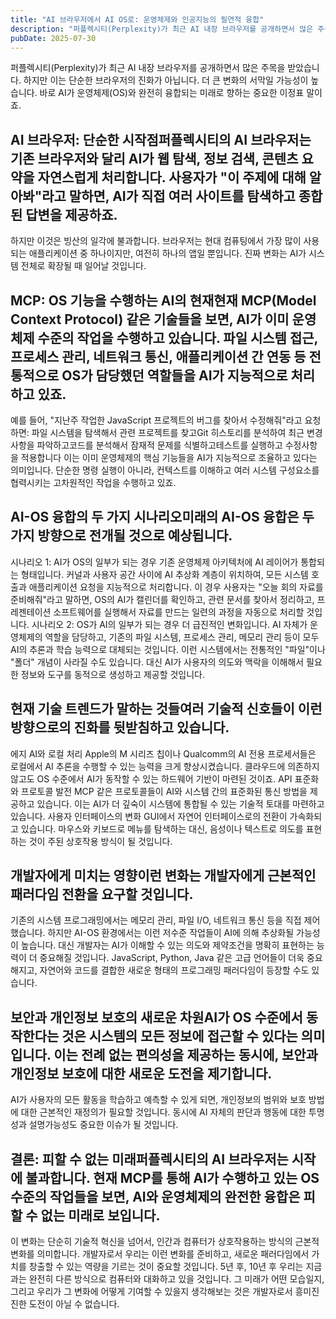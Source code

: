 ```yaml
---
title: "AI 브라우저에서 AI OS로: 운영체제와 인공지능의 필연적 융합"
description: "퍼플렉시티(Perplexity)가 최근 AI 내장 브라우저를 공개하면서 많은 주목을 받았습니다. 하지만 이는 단순한 브라우저의 진화가 아닙니다. 더 큰 변화의 서막일 가능성이 높습니다. 바로 AI가 운영체제(OS)와 완전히 융합되는 미래로 향하는 중요한 이정표 말이죠.   AI 브라우저..."
pubDate: 2025-07-30
---
```


퍼플렉시티(Perplexity)가 최근 AI 내장 브라우저를 공개하면서 많은 주목을 받았습니다. 하지만 이는 단순한 브라우저의 진화가 아닙니다. 더 큰 변화의 서막일 가능성이 높습니다. 바로 AI가 운영체제(OS)와 완전히 융합되는 미래로 향하는 중요한 이정표 말이죠.

## AI 브라우저: 단순한 시작점퍼플렉시티의 AI 브라우저는 기존 브라우저와 달리 AI가 웹 탐색, 정보 검색, 콘텐츠 요약을 자연스럽게 처리합니다. 사용자가 "이 주제에 대해 알아봐"라고 말하면, AI가 직접 여러 사이트를 탐색하고 종합된 답변을 제공하죠.

하지만 이것은 빙산의 일각에 불과합니다. 브라우저는 현대 컴퓨팅에서 가장 많이 사용되는 애플리케이션 중 하나이지만, 여전히 하나의 앱일 뿐입니다. 진짜 변화는 AI가 시스템 전체로 확장될 때 일어날 것입니다.

## MCP: OS 기능을 수행하는 AI의 현재현재 MCP(Model Context Protocol) 같은 기술들을 보면, AI가 이미 운영체제 수준의 작업을 수행하고 있습니다. 파일 시스템 접근, 프로세스 관리, 네트워크 통신, 애플리케이션 간 연동 등 전통적으로 OS가 담당했던 역할들을 AI가 지능적으로 처리하고 있죠.

예를 들어, "지난주 작업한 JavaScript 프로젝트의 버그를 찾아서 수정해줘"라고 요청하면:
파일 시스템을 탐색해서 관련 프로젝트를 찾고Git 히스토리를 분석하여 최근 변경사항을 파악하고코드를 분석해서 잠재적 문제를 식별하고테스트를 실행하고 수정사항을 적용합니다
이는 이미 운영체제의 핵심 기능들을 AI가 지능적으로 조율하고 있다는 의미입니다. 단순한 명령 실행이 아니라, 컨텍스트를 이해하고 여러 시스템 구성요소를 협력시키는 고차원적인 작업을 수행하고 있죠.

## AI-OS 융합의 두 가지 시나리오미래의 AI-OS 융합은 두 가지 방향으로 전개될 것으로 예상됩니다.

시나리오 1: AI가 OS의 일부가 되는 경우
기존 운영체제 아키텍처에 AI 레이어가 통합되는 형태입니다. 커널과 사용자 공간 사이에 AI 추상화 계층이 위치하여, 모든 시스템 호출과 애플리케이션 요청을 지능적으로 처리합니다.
이 경우 사용자는 "오늘 회의 자료를 준비해줘"라고 말하면, OS의 AI가 캘린더를 확인하고, 관련 문서를 찾아서 정리하고, 프레젠테이션 소프트웨어를 실행해서 자료를 만드는 일련의 과정을 자동으로 처리할 것입니다.
시나리오 2: OS가 AI의 일부가 되는 경우
더 급진적인 변화입니다. AI 자체가 운영체제의 역할을 담당하고, 기존의 파일 시스템, 프로세스 관리, 메모리 관리 등이 모두 AI의 추론과 학습 능력으로 대체되는 것입니다.
이런 시스템에서는 전통적인 "파일"이나 "폴더" 개념이 사라질 수도 있습니다. 대신 AI가 사용자의 의도와 맥락을 이해해서 필요한 정보와 도구를 동적으로 생성하고 제공할 것입니다.

## 현재 기술 트렌드가 말하는 것들여러 기술적 신호들이 이런 방향으로의 진화를 뒷받침하고 있습니다.

에지 AI와 로컬 처리
Apple의 M 시리즈 칩이나 Qualcomm의 AI 전용 프로세서들은 로컬에서 AI 추론을 수행할 수 있는 능력을 크게 향상시켰습니다. 클라우드에 의존하지 않고도 OS 수준에서 AI가 동작할 수 있는 하드웨어 기반이 마련된 것이죠.
API 표준화와 프로토콜 발전
MCP 같은 프로토콜들이 AI와 시스템 간의 표준화된 통신 방법을 제공하고 있습니다. 이는 AI가 더 깊숙이 시스템에 통합될 수 있는 기술적 토대를 마련하고 있습니다.
사용자 인터페이스의 변화
GUI에서 자연어 인터페이스로의 전환이 가속화되고 있습니다. 마우스와 키보드로 메뉴를 탐색하는 대신, 음성이나 텍스트로 의도를 표현하는 것이 주된 상호작용 방식이 될 것입니다.

## 개발자에게 미치는 영향이런 변화는 개발자에게 근본적인 패러다임 전환을 요구할 것입니다.

기존의 시스템 프로그래밍에서는 메모리 관리, 파일 I/O, 네트워크 통신 등을 직접 제어했습니다. 하지만 AI-OS 환경에서는 이런 저수준 작업들이 AI에 의해 추상화될 가능성이 높습니다.
대신 개발자는 AI가 이해할 수 있는 의도와 제약조건을 명확히 표현하는 능력이 더 중요해질 것입니다. JavaScript, Python, Java 같은 고급 언어들이 더욱 중요해지고, 자연어와 코드를 결합한 새로운 형태의 프로그래밍 패러다임이 등장할 수도 있습니다.

## 보안과 개인정보 보호의 새로운 차원AI가 OS 수준에서 동작한다는 것은 시스템의 모든 정보에 접근할 수 있다는 의미입니다. 이는 전례 없는 편의성을 제공하는 동시에, 보안과 개인정보 보호에 대한 새로운 도전을 제기합니다.

AI가 사용자의 모든 활동을 학습하고 예측할 수 있게 되면, 개인정보의 범위와 보호 방법에 대한 근본적인 재정의가 필요할 것입니다. 동시에 AI 자체의 판단과 행동에 대한 투명성과 설명가능성도 중요한 이슈가 될 것입니다.

## 결론: 피할 수 없는 미래퍼플렉시티의 AI 브라우저는 시작에 불과합니다. 현재 MCP를 통해 AI가 수행하고 있는 OS 수준의 작업들을 보면, AI와 운영체제의 완전한 융합은 피할 수 없는 미래로 보입니다.

이 변화는 단순히 기술적 혁신을 넘어서, 인간과 컴퓨터가 상호작용하는 방식의 근본적 변화를 의미합니다. 개발자로서 우리는 이런 변화를 준비하고, 새로운 패러다임에서 가치를 창출할 수 있는 역량을 기르는 것이 중요할 것입니다.
5년 후, 10년 후 우리는 지금과는 완전히 다른 방식으로 컴퓨터와 대화하고 있을 것입니다. 그 미래가 어떤 모습일지, 그리고 우리가 그 변화에 어떻게 기여할 수 있을지 생각해보는 것은 개발자로서 흥미진진한 도전이 아닐 수 없습니다.